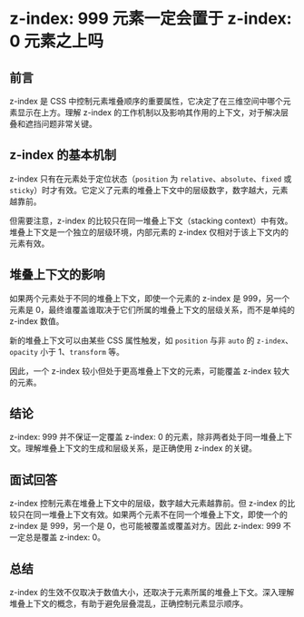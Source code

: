 # **z-index: 999 元素一定会置于 z-index: 0 元素之上吗**

## 前言

z-index 是 CSS 中控制元素堆叠顺序的重要属性，它决定了在三维空间中哪个元素显示在上方。理解 z-index 的工作机制以及影响其作用的上下文，对于解决层叠和遮挡问题非常关键。

## z-index 的基本机制

z-index 只有在元素处于定位状态（`position` 为 `relative`、`absolute`、`fixed` 或 `sticky`）时才有效。它定义了元素的堆叠上下文中的层级数字，数字越大，元素越靠前。

但需要注意，z-index 的比较只在同一堆叠上下文（stacking context）中有效。堆叠上下文是一个独立的层级环境，内部元素的 z-index 仅相对于该上下文内的元素有效。

## 堆叠上下文的影响

如果两个元素处于不同的堆叠上下文，即使一个元素的 z-index 是 999，另一个元素是 0，最终谁覆盖谁取决于它们所属的堆叠上下文的层级关系，而不是单纯的 z-index 数值。

新的堆叠上下文可以由某些 CSS 属性触发，如 `position` 与非 `auto` 的 `z-index`、`opacity` 小于 1、`transform` 等。

因此，一个 z-index 较小但处于更高堆叠上下文的元素，可能覆盖 z-index 较大的元素。

## 结论

z-index: 999 并不保证一定覆盖 z-index: 0 的元素，除非两者处于同一堆叠上下文。理解堆叠上下文的生成和层级关系，是正确使用 z-index 的关键。

## 面试回答

z-index 控制元素在堆叠上下文中的层级，数字越大元素越靠前。但 z-index 的比较只在同一堆叠上下文有效。如果两个元素不在同一个堆叠上下文，即使一个的 z-index 是 999，另一个是 0，也可能被覆盖或覆盖对方。因此 z-index: 999 不一定总是覆盖 z-index: 0。

## 总结

z-index 的生效不仅取决于数值大小，还取决于元素所属的堆叠上下文。深入理解堆叠上下文的概念，有助于避免层叠混乱，正确控制元素显示顺序。